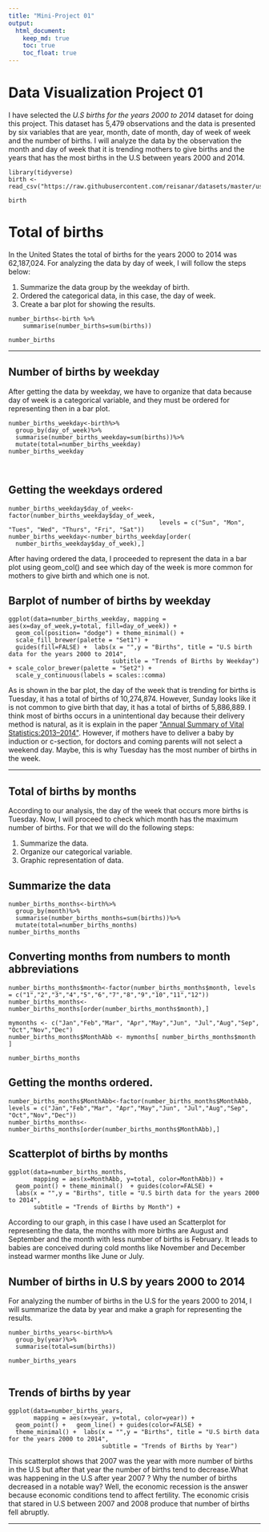 ```yaml
---
title: "Mini-Project 01"
output: 
  html_document:
    keep_md: true
    toc: true
    toc_float: true
---
```


# Data Visualization Project 01

I have selected the *U.S births for the years 2000 to 2014* dataset for doing this project. This dataset has 5,479 observations and the data is presented by six variables that are year, month, date of month, day of week of week and the number of births. I will analyze the data by the observation the month and day of week that it is trending mothers to give births and the years that has the most births in the U.S between years 2000 and 2014.

```{r}
library(tidyverse)
birth <- read_csv("https://raw.githubusercontent.com/reisanar/datasets/master/us_births_00_14.csv")
```

```{r}
birth
```


# Total of births 

In the United States the total of births for the years 2000 to 2014 was 62,187,024. For analyzing the data by day of week, I will follow the steps below:

1. Summarize the data group by the weekday of birth. 
2. Ordered the categorical data, in this case, the day of week. 
3. Create a bar plot for showing the results. 


```{r}
number_births<-birth %>%
    summarise(number_births=sum(births))

number_births

```

-------------------------------------------------------------------

## Number of births by weekday

After getting the data by weekday, we have to organize that data because day of week is a categorical variable, and they must be ordered for representing then in a bar plot. 

```{r}
number_births_weekday<-birth%>%
  group_by(day_of_week)%>%
  summarise(number_births_weekday=sum(births))%>%
  mutate(total=number_births_weekday)
number_births_weekday
  


```



## Getting the weekdays ordered

```{r}
number_births_weekday$day_of_week<-factor(number_births_weekday$day_of_week, 
                                          levels = c("Sun", "Mon", "Tues", "Wed", "Thurs", "Fri", "Sat"))
number_births_weekday<-number_births_weekday[order(
  number_births_weekday$day_of_week),]

```



After having ordered the data, I proceeded to represent the data in a bar plot using geom_col() and see which day of the week is more common for mothers to give birth and which one is not.  


## Barplot of number of births by weekday
 

```{r}
ggplot(data=number_births_weekday, mapping = aes(x=day_of_week,y=total, fill=day_of_week)) +
  geom_col(position= "dodge") + theme_minimal() +
  scale_fill_brewer(palette = "Set1") + 
  guides(fill=FALSE) +  labs(x = "",y = "Births", title = "U.S birth data for the years 2000 to 2014", 
                             subtitle = "Trends of Births by Weekday") + scale_color_brewer(palette = "Set2") +
  scale_y_continuous(labels = scales::comma) 
```


As is shown in the bar plot, the day of the week that is trending for births is Tuesday, it has a total of births of  10,274,874. However, Sunday looks like it is not common to give birth that day, it has a total of births of 5,886,889. I think most of births occurs in a unintentional day because their delivery method is natural, as it is explain in the paper ["Annual Summary of Vital Statistics:2013–2014"](https://pediatrics.aappublications.org/content/pediatrics/139/6/e20163239.full.pdf). However,  if mothers have to deliver a baby by induction or c-section, for doctors and coming parents will not select a weekend day. Maybe, this is why Tuesday has the most number of births in the week. 


---------------------------------------------------------------------------------------------------


## Total of births by months

According to our analysis, the day of the week that occurs more births is Tuesday. Now, I will proceed to check which month has the maximum number of births. For that we will do the following steps:

1. Summarize the data.
2. Organize our categorical variable.
3. Graphic representation of data. 


## Summarize the data 

```{r}
number_births_months<-birth%>%
  group_by(month)%>%
  summarise(number_births_months=sum(births))%>%
  mutate(total=number_births_months)
number_births_months

```





## Converting months from numbers to month abbreviations 

```{r}
number_births_months$month<-factor(number_births_months$month, levels = c("1","2","3","4","5","6","7","8","9","10","11","12"))
number_births_months<-number_births_months[order(number_births_months$month),]

mymonths <- c("Jan","Feb","Mar", "Apr","May","Jun", "Jul","Aug","Sep", "Oct","Nov","Dec")
number_births_months$MonthAbb <- mymonths[ number_births_months$month ]

number_births_months

```


## Getting the months ordered. 

```{r}
number_births_months$MonthAbb<-factor(number_births_months$MonthAbb, levels = c("Jan","Feb","Mar", "Apr","May","Jun", "Jul","Aug","Sep", "Oct","Nov","Dec"))
number_births_months<-number_births_months[order(number_births_months$MonthAbb),]
```


 
## Scatterplot of births by months


```{r}
ggplot(data=number_births_months, 
       mapping = aes(x=MonthAbb, y=total, color=MonthAbb)) +
  geom_point() + theme_minimal()  + guides(color=FALSE) + 
  labs(x = "",y = "Births", title = "U.S birth data for the years 2000 to 2014",
       subtitle = "Trends of Births by Month") +

```

According to our graph, in this case I have used an Scatterplot for representing the data, the months with more births are August and September and the month with less number of births is February.  It leads to babies are conceived during cold months like November and December instead warmer months like June or July. 




## Number of births in U.S by years 2000 to 2014

For analyzing the number of births in the U.S for the years 2000 to 2014, I will summarize the data by year and make a graph for representing the results. 

```{r}
number_births_years<-birth%>%
  group_by(year)%>%
  summarise(total=sum(births))
  
number_births_years
        
```


## Trends of births by year

```{r} 
ggplot(data=number_births_years,
       mapping = aes(x=year, y=total, color=year)) +
  geom_point() +   geom_line() + guides(color=FALSE) +
  theme_minimal() +  labs(x = "",y = "Births", title = "U.S birth data for the years 2000 to 2014",
                          subtitle = "Trends of Births by Year")
```



This scatterplot shows that 2007 was the year with more number of births in the U.S but after that year the number of births tend to decrease.What was happening in the U.S after  year 2007 ? Why the number of births decreased in a notable way? Well, the economic recession is the answer because economic conditions tend to affect fertility.  The economic crisis that stared in U.S between 2007 and 2008 produce that number of births fell abruptly. 

---------------------------------------------------

